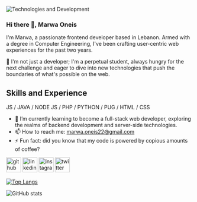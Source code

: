 ![Technologies and Development](https://arturssmirnovs.github.io/github-profile-readme-generator/images/banner.png)
### Hi there 👋, Marwa Oneis
I'm Marwa, a passionate frontend developer based in Lebanon. Armed with a degree in Computer Engineering, I've been crafting user-centric web experiences for the past two years.

🚀 I'm not just a developer; I'm a perpetual student, always hungry for the next challenge and eager to dive into new technologies that push the boundaries of what's possible on the web.

## Skills and Experience
 JS / JAVA / NODE JS / PHP / PYTHON / PUG / HTML / CSS

- 🌱 I’m currently learning to become a full-stack web developer, exploring the realms of backend development and server-side technologies. 
- 📫 How to reach me: marwa.oneis22@gmail.com 
- ⚡ Fun fact: did you know that my code is powered by copious amounts of coffee? 


[<img src='https://cdn.jsdelivr.net/npm/simple-icons@3.0.1/icons/github.svg' alt='github' height='40'>](https://github.com/marwaoneis)  [<img src='https://cdn.jsdelivr.net/npm/simple-icons@3.0.1/icons/linkedin.svg' alt='linkedin' height='40'>](https://www.linkedin.com/in/marwaoneis/)  [<img src='https://cdn.jsdelivr.net/npm/simple-icons@3.0.1/icons/instagram.svg' alt='instagram' height='40'>](https://www.instagram.com/marwaoneis/)  [<img src='https://cdn.jsdelivr.net/npm/simple-icons@3.0.1/icons/twitter.svg' alt='twitter' height='40'>](https://twitter.com/MarwaGOneis)  

[![Top Langs](https://github-readme-stats.vercel.app/api/top-langs/?username=marwaoneis)](https://github.com/anuraghazra/github-readme-stats)

![GitHub stats](https://github-readme-stats.vercel.app/api?username=marwaoneis&show_icons=true)  

